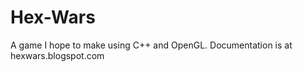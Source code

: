 Hex-Wars
========

A game I hope to make using C++ and OpenGL.  Documentation is at hexwars.blogspot.com
